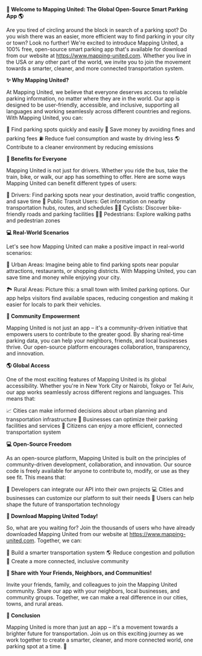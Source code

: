 **🚀 Welcome to Mapping United: The Global Open-Source Smart Parking App 🌎**

Are you tired of circling around the block in search of a parking spot? Do you wish there was an easier, more efficient way to find parking in your city or town? Look no further! We're excited to introduce Mapping United, a 100% free, open-source smart parking app that's available for download from our website at https://www.mapping-united.com. Whether you live in the USA or any other part of the world, we invite you to join the movement towards a smarter, cleaner, and more connected transportation system.

**✨ Why Mapping United?**

At Mapping United, we believe that everyone deserves access to reliable parking information, no matter where they are in the world. Our app is designed to be user-friendly, accessible, and inclusive, supporting all languages and working seamlessly across different countries and regions. With Mapping United, you can:

🚗 Find parking spots quickly and easily
💸 Save money by avoiding fines and parking fees
⛽️ Reduce fuel consumption and waste by driving less
🌎 Contribute to a cleaner environment by reducing emissions

**👥 Benefits for Everyone**

Mapping United is not just for drivers. Whether you ride the bus, take the train, bike, or walk, our app has something to offer. Here are some ways Mapping United can benefit different types of users:

💬 Drivers: Find parking spots near your destination, avoid traffic congestion, and save time
🚌 Public Transit Users: Get information on nearby transportation hubs, routes, and schedules
🚴‍♀️ Cyclists: Discover bike-friendly roads and parking facilities
🏃‍♂️ Pedestrians: Explore walking paths and pedestrian zones

**💻 Real-World Scenarios**

Let's see how Mapping United can make a positive impact in real-world scenarios:

🌆 Urban Areas: Imagine being able to find parking spots near popular attractions, restaurants, or shopping districts. With Mapping United, you can save time and money while enjoying your city.

🏞️ Rural Areas: Picture this: a small town with limited parking options. Our app helps visitors find available spaces, reducing congestion and making it easier for locals to park their vehicles.

**🌟 Community Empowerment**

Mapping United is not just an app – it's a community-driven initiative that empowers users to contribute to the greater good. By sharing real-time parking data, you can help your neighbors, friends, and local businesses thrive. Our open-source platform encourages collaboration, transparency, and innovation.

**🌎 Global Access**

One of the most exciting features of Mapping United is its global accessibility. Whether you're in New York City or Nairobi, Tokyo or Tel Aviv, our app works seamlessly across different regions and languages. This means that:

📈 Cities can make informed decisions about urban planning and transportation infrastructure
🌟 Businesses can optimize their parking facilities and services
🎉 Citizens can enjoy a more efficient, connected transportation system

**💻 Open-Source Freedom**

As an open-source platform, Mapping United is built on the principles of community-driven development, collaboration, and innovation. Our source code is freely available for anyone to contribute to, modify, or use as they see fit. This means that:

🌟 Developers can integrate our API into their own projects
💻 Cities and businesses can customize our platform to suit their needs
🤝 Users can help shape the future of transportation technology

**🔴 Download Mapping United Today!**

So, what are you waiting for? Join the thousands of users who have already downloaded Mapping United from our website at https://www.mapping-united.com. Together, we can:

💪 Build a smarter transportation system
🌎 Reduce congestion and pollution
💖 Create a more connected, inclusive community

**📣 Share with Your Friends, Neighbors, and Communities!**

Invite your friends, family, and colleagues to join the Mapping United community. Share our app with your neighbors, local businesses, and community groups. Together, we can make a real difference in our cities, towns, and rural areas.

**💪 Conclusion**

Mapping United is more than just an app – it's a movement towards a brighter future for transportation. Join us on this exciting journey as we work together to create a smarter, cleaner, and more connected world, one parking spot at a time. 💚